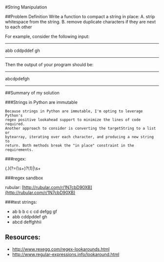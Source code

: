 #String Manipulation

##Problem Definition
Write a function to compact a string in place: 
A.	strip whitespace from the string.
B.	remove duplicate characters if they are next to each other

For example, consider the following input:
***
abb cddpddef gh
***

Then the output of your program should be:
***
abcdpdefgh
***


##Summary of my solution

###Strings in Python are immutable

    Because strings in Python are immutable, I'm opting to leverage Python's
    regex positive lookahead support to minimize the lines of code required.
    Another approach to consider is converting the targetString to a list or
    bytearray, iterating over each character, and producing a new string to
    return. Both methods break the "in place" constraint in the requirements.

###regex: 

(.)(?=(\s+)?\1)|\s+

###regex sandbox

rubular: [http://rubular.com/r/1N7cbD90XB](http://rubular.com/r/1N7cbD90XB)

###test strings:

* ab b b c c cd defgg gf
* abb cddpddef gh
* abcd deffghhii

## Resources:
* http://www.rexegg.com/regex-lookarounds.html
* http://www.regular-expressions.info/lookaround.html


